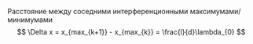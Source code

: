 Расстояние между соседними интерференционными максимумами/минимумами
$$
\Delta x = x_{max_{k+1}} - x_{max_{k}} = \frac{l}{d}\lambda_{0}
$$